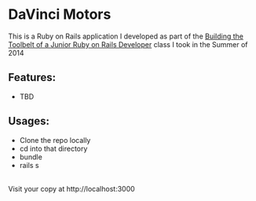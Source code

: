 <h1> DaVinci Motors </h1>

<p>This is a Ruby on Rails application I developed as part of the <a href="http://www.davincicoders.com/" target="blank">Building the Toolbelt of a Junior Ruby on Rails Developer</a> class I took in the Summer of 2014</p>

<h2>Features:</h2>
<ul>
<li>TBD</li>
</ul>

<h2>Usages:</h2>
<ul>
<li>Clone the repo locally</li>
<li>cd into that directory</li>
<li>bundle</li>
<li>rails s</li>
</ul>
<br>
Visit your copy at http://localhost:3000
